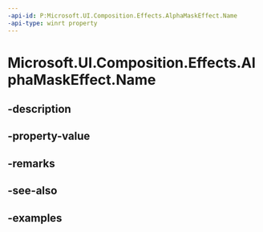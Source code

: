```yaml
---
-api-id: P:Microsoft.UI.Composition.Effects.AlphaMaskEffect.Name
-api-type: winrt property
---
```


<!-- Property syntax.
public string Name { get;  set; }
-->

# Microsoft.UI.Composition.Effects.AlphaMaskEffect.Name

## -description

## -property-value

## -remarks

## -see-also

## -examples

